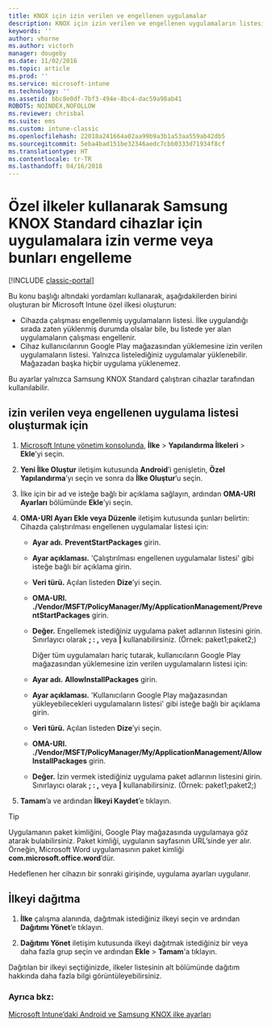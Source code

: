 ```yaml
---
title: KNOX için izin verilen ve engellenen uygulamalar
description: KNOX için izin verilen ve engellenen uygulamaların listesini oluşturmaya yönelik özel profil.
keywords: ''
author: vhorne
ms.author: victorh
manager: dougeby
ms.date: 11/02/2016
ms.topic: article
ms.prod: ''
ms.service: microsoft-intune
ms.technology: ''
ms.assetid: bbc8e0df-7bf3-494e-8bc4-dac59a98ab41
ROBOTS: NOINDEX,NOFOLLOW
ms.reviewer: chrisbal
ms.suite: ems
ms.custom: intune-classic
ms.openlocfilehash: 22018a241664a02aa99b9a3b1a53aa559ab42db5
ms.sourcegitcommit: 5eba4bad151be32346aedc7cbb0333d71934f8cf
ms.translationtype: HT
ms.contentlocale: tr-TR
ms.lasthandoff: 04/16/2018
---
```

# <a name="use-custom-policies-to-allow-and-block-apps-for-samsung-knox-standard-devices"></a>Özel ilkeler kullanarak Samsung KNOX Standard cihazlar için uygulamalara izin verme veya bunları engelleme

[!INCLUDE [classic-portal](../includes/classic-portal.md)]

Bu konu başlığı altındaki yordamları kullanarak, aşağıdakilerden birini oluşturan bir Microsoft Intune özel ilkesi oluşturun:

- Cihazda çalışması engellenmiş uygulamaların listesi. İlke uygulandığı sırada zaten yüklenmiş durumda olsalar bile, bu listede yer alan uygulamaların çalışması engellenir.
- Cihaz kullanıcılarının Google Play mağazasından yüklemesine izin verilen uygulamaların listesi. Yalnızca listelediğiniz uygulamalar yüklenebilir. Mağazadan başka hiçbir uygulama yüklenemez.

Bu ayarlar yalnızca Samsung KNOX Standard çalıştıran cihazlar tarafından kullanılabilir.

## <a name="to-create-an-allowed-or-blocked-app-list"></a>izin verilen veya engellenen uygulama listesi oluşturmak için

1. [Microsoft Intune yönetim konsolunda](https://manage.microsoft.com/), **İlke** &gt; **Yapılandırma İlkeleri** &gt; **Ekle**’yi seçin.
2. **Yeni İlke Oluştur** iletişim kutusunda **Android**’i genişletin, **Özel Yapılandırma**’yı seçin ve sonra da **İlke Oluştur**’u seçin.
3. İlke için bir ad ve isteğe bağlı bir açıklama sağlayın, ardından **OMA-URI Ayarları** bölümünde **Ekle**’yi seçin.
4. **OMA-URI Ayarı Ekle veya Düzenle** iletişim kutusunda şunları belirtin: Cihazda çalıştırılması engellenen uygulamalar listesi için:
    
   - **Ayar adı.** **PreventStartPackages** girin.
   - **Ayar açıklaması.** 'Çalıştırılması engellenen uygulamalar listesi' gibi isteğe bağlı bir açıklama girin.
   - **Veri türü.** Açılan listeden **Dize**’yi seçin.
   - **OMA-URI.** **./Vendor/MSFT/PolicyManager/My/ApplicationManagement/PreventStartPackages** girin.
   - **Değer.** Engellemek istediğiniz uygulama paket adlarının listesini girin. Sınırlayıcı olarak **; : ,** veya **|** kullanabilirsiniz. (Örnek: paket1;paket2;)

     Diğer tüm uygulamaları hariç tutarak, kullanıcıların Google Play mağazasından yüklemesine izin verilen uygulamaların listesi için:

   - **Ayar adı.** **AllowInstallPackages** girin.
   - **Ayar açıklaması.** 'Kullanıcıların Google Play mağazasından yükleyebilecekleri uygulamaların listesi' gibi isteğe bağlı bir açıklama girin.
   - **Veri türü.** Açılan listeden **Dize**’yi seçin.
   - **OMA-URI.** **./Vendor/MSFT/PolicyManager/My/ApplicationManagement/AllowInstallPackages** girin.
   - **Değer.** İzin vermek istediğiniz uygulama paket adlarının listesini girin. Sınırlayıcı olarak **; : ,** veya **|** kullanabilirsiniz. (Örnek: paket1;paket2;)

5. **Tamam**’a ve ardından **İlkeyi Kaydet**’e tıklayın. 

>[!TIP]
> Uygulamanın paket kimliğini, Google Play mağazasında uygulamaya göz atarak bulabilirsiniz. Paket kimliği, uygulanın sayfasının URL’sinde yer alır. Örneğin, Microsoft Word uygulamasının paket kimliği **com.microsoft.office.word**’dür.

Hedeflenen her cihazın bir sonraki girişinde, uygulama ayarları uygulanır.


## <a name="deploy-the-policy"></a>İlkeyi dağıtma

1.  **İlke** çalışma alanında, dağıtmak istediğiniz ilkeyi seçin ve ardından **Dağıtımı Yönet**’e tıklayın.

2.  **Dağıtımı Yönet** iletişim kutusunda ilkeyi dağıtmak istediğiniz bir veya daha fazla grup seçin ve ardından **Ekle** &gt; **Tamam**'a tıklayın.

 
Dağıtılan bir ilkeyi seçtiğinizde, ilkeler listesinin alt bölümünde dağıtım hakkında daha fazla bilgi görüntüleyebilirsiniz.

### <a name="see-also"></a>Ayrıca bkz:
[Microsoft Intune’daki Android ve Samsung KNOX ilke ayarları](android-policy-settings-in-microsoft-intune.md)
